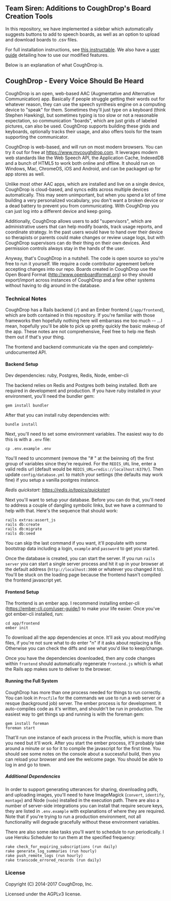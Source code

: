 ## Team Siren: Additions to CoughDrop's Board Creation Tools
In this repository, we have implemented a sidebar which automatically suggests buttons to add to speech boards, as well as an option to upload and download boards to .csv files.

For full installation instructions, see [this instructable](https://www.instructables.com/preview/EWI25Z2JEOIR230/). We also have a [user guide](https://docs.google.com/document/d/1N1omtgXOjGB76c9heiG0UbkUcNZucs7-t5pczxkI0bI/edit) detailing how to use our modified features. 

Below is an explanation of what CoughDrop is.

## CoughDrop - Every Voice Should Be Heard

CoughDrop is an open, web-based AAC (Augmentative and Alternative Communication) app. Basically
if people struggle getting their words out for whatever reason, they can use
the speech synthesis engine on a computing device to "speak" for them. Sometimes
they'll just type on a keyboard (think Stephen Hawking), but sometimes typing is too slow
or not a reasonable expectation, so communication
"boards", which are just grids of labeled pictures, can also be used. CoughDrop supports
building these grids and keyboards, optionally tracks their usage, and also offers
tools for the team supporting the communicator.

CoughDrop is web-based, and will run on most modern browsers. You can try it out
for free at https://www.mycoughdrop.com. It leverages modern web standards like the
Web Speech API, the Application Cache, IndexedDB and a bunch of HTML5 to work
both online and offline. It should run on Windows, Mac, ChromeOS, iOS and Android, and can
be packaged up for app stores as well.

Unlike most other AAC apps, which are installed and live on a single device, CoughDrop
is cloud-based, and syncs edits across multiple devices automatically. This may seem 
unimportant, but when you spend a lot of time building a very personalized vocabulary,
you don't want a broken device or a dead battery to prevent you from communicating. With
CoughDrop you can just log into a different device and keep going.

Additionally, CoughDrop allows users to add "supervisors", which are administrative
users that can help modify boards, track usage reports, and coordinate strategy. In the
past users would have to hand over their device so therapists or parents could make
changes or review usage logs, but with CoughDrop supervisors can do their thing on their
own devices. And permission controls always stay in the hands of the user.

Anyway, that's CoughDrop in a nutshell. The code is open source so you're free to
run it yourself. We require a code contributor agreement before accepting changes into
our repo. Boards created in CoughDrop use the Open Board Format (http://www.openboardformat.org)
so they should export/import across instances of CoughDrop and a few other systems
without having to dig around in the database.

### Technical Notes

CoughDrop has a Rails backend (`/`) and an Ember frontend (`/app/frontend`), which are 
both contained in this
repository. If you're familiar with those frameworks then hopefully nothing here will
embarrass me too much -- ...I mean, hopefully you'll be able to pick up pretty quickly
the basic makeup of the app. These notes are not comprehensive, Feel free to help
me flesh them out if that's your thing.

The frontend and backend communicate via the open and completely-undocumented API.

#### Backend Setup

Dev dependencies: ruby, Postgres, Redis, Node, ember-cli

The backend relies on Redis and Postgres both being installed. Both are required in 
development and production. If 
you have ruby installed in your environment, you'll need the bundler gem:

```
gem install bundler
```

After that you can install ruby dependencies with:

```
bundle install
```

Next, you'll need to set some environment variables. The easiest way to do this
is with a `.env` file:

```
cp .env.example .env
```

You'll need to uncomment (remove the "# " at the beinning of) 
the first group of variables since they're required. For the `REDIS_URL` line,
enter a valid redis url (default would be `REDIS_URL=redis://localhost:6379/`). 
Then update
`config/database.yml` to match your settings (the defaults may work fine) if you
setup a vanilla postgres instance.

<i>Redis quickstart: https://redis.io/topics/quickstart</i>

Next you'll want to setup your database. Before you can do that, you'll need to address
a couple of dangling symbolic links, but we have a command to help with that. 
Here's the sequence that should work:

```
rails extras:assert_js
rails db:create
rails db:migrate
rails db:seed
```

You can skip the last command if you want, it'll populate with some bootstrap data including
a login, `example` and `password` to get you started.

Once the database is created, you can start the server. If you run `rails server` you
can start a single server process and hit it up in your browser at the default address
(`http://localhost:3000` or whatever you changed it to). You'll be stuck on the
loading page because the frontend hasn't compiled the frontend javascript yet.

#### Frontend Setup

The frontend is an ember app. I recommend installing ember-cli (https://ember-cli.com/user-guide/)
to make your life easier. Once you've got ember-cli installed, run:

```
cd app/frontend
ember init
```
To download all the app dependencies at once. It'll ask you about modifying files, 
if you're not sure what to do enter "n" if it asks about replacing a file. Otherwise
you can check the diffs and see what you'd like to keep/change.

Once you have the dependencies downloaded, then any code changes within `frontend` should
automatically regenerate `frontend.js` which is what the Rails app makes sure to deliver
to the browser.

#### Running the Full System
CoughDrop has more than one process needed for things to run correctly. You can look in 
`Procfile` for the commands we use to run a web server or a resque (background job) server.
The ember process is for development. It auto-compiles code as it's written, and shouldn't
be run in production. The easiest way to get things up and running is with the foreman gem:

```
gem install foreman
foreman start
```

That'll run one instance of each process in the Procfile, which is more than you need
but it'll work. After you start the ember process, it'll probably take around a minute or so for
it to compile the javascript for the first time. You should see some notes on the console
about a successful build, then you can reload your browser and see the welcome page. You
should be able to log in and go to town.

##### Additional Dependencies

In order to support generating utterances for sharing,  downloading pdfs, and uploading
images, you'll need to have
ImageMagick (`convert`, `identify`, `montage`) and Node (`node`) 
installed in the execution path. There are also a number of server-side integrations you
can install that require secure keys, they are listed in `.env.example` with explanations
of where they are required. Note that if you're trying to run a production environment, 
not all functionality will degrade gracefully without these environment variables.

There are also some rake tasks you'll want to schedule to run periodically. I use 
Heroku Scheduler to run them at the specified frequency:

```
rake check_for_expiring_subscriptions (run daily)
rake generate_log_summaries (run hourly)
rake push_remote_logs (run hourly)
rake transcode_errored_records (run daily)
```

### License

Copyright (C) 2014-2017 CoughDrop, Inc.

Licensed under the AGPLv3 license.

